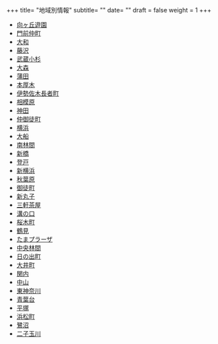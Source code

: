 +++
title= "地域別情報"
subtitle= ""
date= ""
draft = false
weight = 1
+++
- [向ヶ丘遊園](/post/mukogaokayuen/)
- [門前仲町](/post/monzennakacho/)
- [大和](/post/yamato/)
- [藤沢](/post/fujisawa/)
- [武蔵小杉](/post/musashikosugi/)
- [大森](/post/omori/)
- [蒲田](/post/kamata/)
- [本厚木](/post/honatsugi/)
- [伊勢佐木長者町](/post/isesakityoja/)
- [相模原](/post/sagamihara/)
- [神田](/post/kanda/)
- [仲御徒町](/post/nakaokachimachi/)
- [横浜](/post/yokohama/)
- [大船](/post/ofuna/)
- [南林間](/post/minamirinkan/)
- [新橋](/post/sinbashi/)
- [登戸](/post/noborito/)
- [新横浜](/post/shinyokohama/)
- [秋葉原](/post/akihabara/)
- [御徒町](/post/okachimachi/)
- [新丸子](/post/shinmaruko/)
- [三軒茶屋](/post/sangenchaya/)
- [溝の口](/post/mizonoguchi/)
- [桜木町](/post/sakuragicho/)
- [鶴見](/post/tsurumi/)
- [たまプラーザ](/post/tamaplaza/)
- [中央林間](/post/chuorinkan/)
- [日の出町](/post/hinodecho/)
- [大井町](/post/oimachi/)
- [関内](/post/kannai/)
- [中山](/post/nakayama/)
- [東神奈川](/post/higashikanagawa/)
- [青葉台](/post/aobadai/)
- [平塚](/post/hiratsuka/)
- [浜松町](/post/hamamatsucho/)
- [鷺沼](/post/saginuma/)
- [二子玉川](/post/futakotamagawa/)
